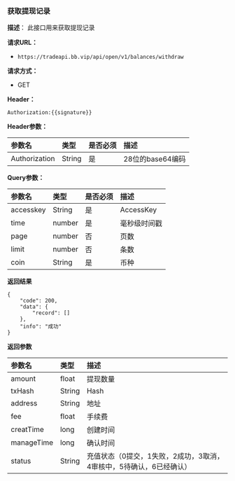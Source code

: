 ### 获取提现记录

**描述**：
此接口用来获取提现记录

**请求URL：** 
- ` https://tradeapi.bb.vip/api/open/v1/balances/withdraw `

**请求方式：**
- GET

**Header：**

```
Authorization:{{signature}}
```

**Header参数：**

| 参数名          | 类型     | 是否必须 | 描述   |
| :----------- | :----- | :--- | :--- |
| Authorization | String | 是    | 28位的base64编码 |


**Query参数：**

| 参数名          | 类型     | 是否必须 | 描述   |
| :----------- | :----- | :--- | :--- |
| accesskey | String | 是    | AccessKey |
| time | number | 是    | 毫秒级时间戳 |
| page | number | 否    | 页数 |
| limit| number | 否    | 条数 |
| coin | String | 是    | 币种 |


**返回结果**

```
{
	"code": 200,
	"data": {
		"record": []
	},
	"info": "成功"
}
```

**返回参数**

| 参数名          | 类型   | 描述   |
| :----------- |  :--- | :--- |
| amount | float     | 提现数量 |
| txHash | String     | Hash |
| address | String     | 地址 |
| fee | float     | 手续费 |
| creatTime | long     | 创建时间 |
| manageTime | long     | 确认时间 |
| status | String     | 充值状态（0提交，1失败，2成功，3取消，4审核中，5待确认，6已经确认） |
